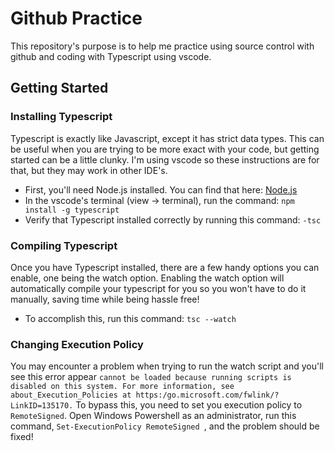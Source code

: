# Github Practice
This repository's purpose is to help me practice using source
control with github and coding with Typescript using vscode.

## Getting Started

### Installing Typescript
Typescript is exactly like Javascript, except it has strict data types. This can be useful when you are trying to be more exact with your code, but getting started can be a little clunky. I'm using vscode so these instructions are for that, but they may work in other IDE's.

- First, you'll need Node.js installed. You can find that here: [Node.js](https://nodejs.org/en)
- In the vscode's terminal (view -> terminal), run the command: `npm install -g typescript`
- Verify that Typescript installed correctly by running this command: `-tsc`

### Compiling Typescript
Once you have Typescript installed, there are a few handy options you can enable, one being the watch option. Enabling the watch option will automatically compile your typescript for you so you won't have to do it manually, saving time while being hassle free! 

- To accomplish this, run this command: `tsc --watch`

### Changing Execution Policy
You may encounter a problem when trying to run the watch script and you'll see this error appear `cannot
be loaded because running scripts is disabled on
this system. For more information, see
about_Execution_Policies at
https:/go.microsoft.com/fwlink/?LinkID=135170.` To bypass this, you need to set you execution policy to `RemoteSigned`. Open Windows Powershell as an administrator, run this command, `Set-ExecutionPolicy RemoteSigned
`, and the problem should be fixed!
